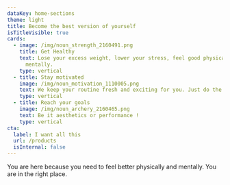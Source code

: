 ```yaml
---
dataKey: home-sections
theme: light
title: Become the best version of yourself
isTitleVisible: true
cards:
  - image: /img/noun_strength_2160491.png
    title: Get Healthy
    text: Lose your excess weight, lower your stress, feel good physically and
      mentally.
    type: vertical
  - title: Stay motivated
    image: /img/noun_motivation_1110005.png
    text: We keep your routine fresh and exciting for you. Just do the work !
    type: vertical
  - title: Reach your goals
    image: /img/noun_archery_2160465.png
    text: Be it aesthetics or performance !
    type: vertical
cta:
  label: I want all this
  url: /products
  isInternal: false
---
```

You are here because you need to feel better physically and mentally. You are in the right place.